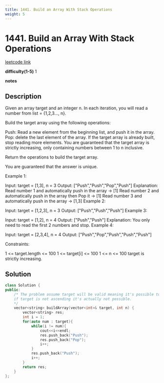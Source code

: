 ```yaml
---
title: 1441. Build an Array With Stack Operations
weight: 5
---
```

# 1441. Build an Array With Stack Operations

[leetcode link](https://leetcode.com/problems/build-an-array-with-stack-operations/)

**difficulty(1-5)** 
1

**notes**   


## Description

Given an array target and an integer n. In each iteration, you will read a number from  list = {1,2,3..., n}.

Build the target array using the following operations:

Push: Read a new element from the beginning list, and push it in the array.
Pop: delete the last element of the array.
If the target array is already built, stop reading more elements.
You are guaranteed that the target array is strictly increasing, only containing numbers between 1 to n inclusive.

Return the operations to build the target array.

You are guaranteed that the answer is unique.

 

Example 1:

Input: target = [1,3], n = 3
Output: ["Push","Push","Pop","Push"]
Explanation: 
Read number 1 and automatically push in the array -> [1]
Read number 2 and automatically push in the array then Pop it -> [1]
Read number 3 and automatically push in the array -> [1,3]
Example 2:

Input: target = [1,2,3], n = 3
Output: ["Push","Push","Push"]
Example 3:

Input: target = [1,2], n = 4
Output: ["Push","Push"]
Explanation: You only need to read the first 2 numbers and stop.
Example 4:

Input: target = [2,3,4], n = 4
Output: ["Push","Pop","Push","Push","Push"]
 

Constraints:

1 <= target.length <= 100
1 <= target[i] <= 100
1 <= n <= 100
target is strictly increasing.

## Solution

```c++
class Solution {
public:
    /* The problem assume target will be valid meaning it's possible to construct.
    if target is not ascending it's actually not possible.
    */
    vector<string> buildArray(vector<int>& target, int n) {
        vector<string> res;
        int i = 1;
        for(auto num : target){
            while(i != num){
                cout<<i<<endl;
                res.push_back("Push");
                res.push_back("Pop");
                i++;
            }
            res.push_back("Push");
            i++;
        }
        return res;
    }
};
```